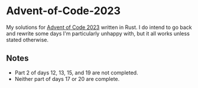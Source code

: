 # Advent-of-Code-2023
My solutions for [Advent of Code 2023](https://adventofcode.com/2023) written in Rust.
I do intend to go back and rewrite some days I'm particularly unhappy with, but it all works unless stated otherwise.

## Notes
+ Part 2 of days 12, 13, 15, and 19 are not completed.
+ Neither part of days 17 or 20 are complete.
